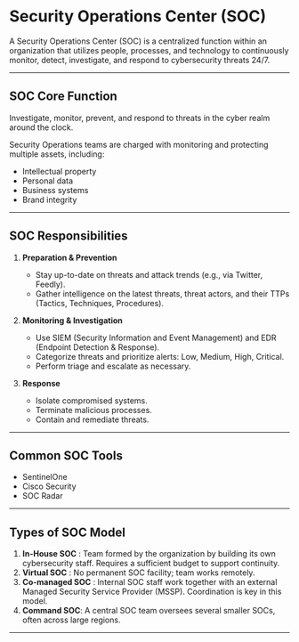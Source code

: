 # Security Operations Center (SOC)

A Security Operations Center (SOC) is a centralized function within an organization that utilizes people, processes, and technology to continuously monitor, detect, investigate, and respond to cybersecurity threats 24/7.

---

## SOC Core Function
Investigate, monitor, prevent, and respond to threats in the cyber realm around the clock.

Security Operations teams are charged with monitoring and protecting multiple assets, including:
- Intellectual property  
- Personal data  
- Business systems  
- Brand integrity  

---

## SOC Responsibilities

1. **Preparation & Prevention**  
   - Stay up-to-date on threats and attack trends (e.g., via Twitter, Feedly).  
   - Gather intelligence on the latest threats, threat actors, and their TTPs (Tactics, Techniques, Procedures).  

2. **Monitoring & Investigation**  
   - Use SIEM (Security Information and Event Management) and EDR (Endpoint Detection & Response).  
   - Categorize threats and prioritize alerts: Low, Medium, High, Critical.  
   - Perform triage and escalate as necessary.  

3. **Response**  
   - Isolate compromised systems.  
   - Terminate malicious processes.  
   - Contain and remediate threats.  

---

## Common SOC Tools
- SentinelOne  
- Cisco Security  
- SOC Radar  

---

## Types of SOC Model

1. **In-House SOC** : Team formed by the organization by building its own cybersecurity staff. Requires a sufficient budget to support continuity.
2. **Virtual SOC** : No permanent SOC facility; team works remotely.
3. **Co-managed SOC** : Internal SOC staff work together with an external Managed Security Service Provider (MSSP). Coordination is key in this model.
4. **Command SOC**: A central SOC team oversees several smaller SOCs, often across large regions.

---
